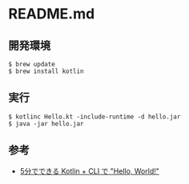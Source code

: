 # README.md

## 開発環境
```
$ brew update
$ brew install kotlin
```

## 実行
```
$ kotlinc Hello.kt -include-runtime -d hello.jar
$ java -jar hello.jar
```

## 参考
- [5分でできる Kotlin + CLI で "Hello, World!"](https://qiita.com/takuhiro/items/994a99611c97550a5d68)
